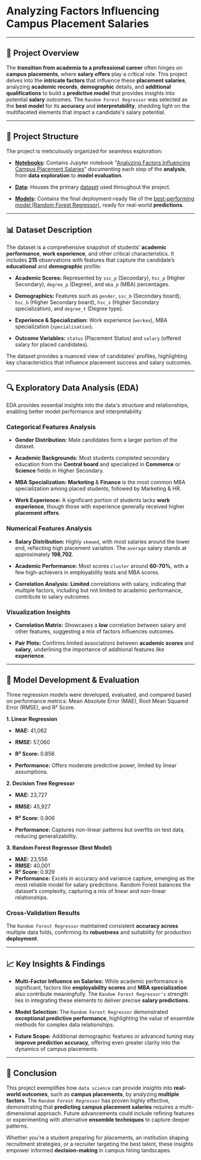 # Analyzing Factors Influencing Campus Placement Salaries

________________________________________

## 📌 Project Overview

The **transition from academia to a professional career** often hinges on **campus placements**, where **salary offers** play a critical role. This project delves into the **intricate factors** that influence these **placement salaries**, analyzing **academic records**, **demographic** details, and **additional qualifications** to build a **predictive model** that provides insights into potential **salary** outcomes. The `Random Forest Regressor` was selected as the **best model** for its **accuracy** and **interpretability**, shedding light on the multifaceted elements that impact a candidate's salary potential.
________________________________________

## 📂 Project Structure

The project is meticulously organized for seamless exploration:

+ **[Notebooks](https://github.com/Waliid18/Walid-Lahlali-Data-Science-Portfolio/tree/main/Data-Science-Projects/03%20-%20Machine-Learning-Projects/01%20-%20Analyzing%20Factors%20Influencing%20Campus%20Placement%20Salaries/01%20-%20Notebooks):** Contains Jupyter notebook "[Analyzing Factors Influencing Campus Placement Salaries](https://github.com/Waliid18/Walid-Lahlali-Data-Science-Portfolio/blob/main/Data-Science-Projects/03%20-%20Machine-Learning-Projects/01%20-%20Analyzing%20Factors%20Influencing%20Campus%20Placement%20Salaries/01%20-%20Notebooks/Analyzing%20Factors%20Influencing%20Campus%20Placement%20Salaries.ipynb)" documenting each step of the **analysis**, from **data exploration** to **model evaluation**.

+ **[Data](https://github.com/Waliid18/Walid-Lahlali-Data-Science-Portfolio/tree/main/Data-Science-Projects/03%20-%20Machine-Learning-Projects/01%20-%20Analyzing%20Factors%20Influencing%20Campus%20Placement%20Salaries/02%20-%20Data):** Houses the primary [dataset](https://github.com/Waliid18/Walid-Lahlali-Data-Science-Portfolio/blob/main/Data-Science-Projects/03%20-%20Machine-Learning-Projects/01%20-%20Analyzing%20Factors%20Influencing%20Campus%20Placement%20Salaries/02%20-%20Data/Placement_Data_Full_Class_1.csv) used throughout the project.

+ **[Models](https://github.com/Waliid18/Walid-Lahlali-Data-Science-Portfolio/tree/main/Data-Science-Projects/03%20-%20Machine-Learning-Projects/01%20-%20Analyzing%20Factors%20Influencing%20Campus%20Placement%20Salaries/03%20-%20Models):** Contains the final deployment-ready file of the [best-performing model (Random Forest Regressor)](https://github.com/Waliid18/Walid-Lahlali-Data-Science-Portfolio/blob/main/Data-Science-Projects/03%20-%20Machine-Learning-Projects/01%20-%20Analyzing%20Factors%20Influencing%20Campus%20Placement%20Salaries/03%20-%20Models/random_forest_model.pkl), ready for real-world **predictions**.
  
________________________________________

## 📊 Dataset Description

The dataset is a comprehensive snapshot of students’ **academic performance**, **work experience**, and other critical characteristics. It includes **215** observations with features that capture the candidate’s **educational** and **demographic** profile:

+ **Academic Scores:** Represented by `ssc_p` (Secondary), `hsc_p` (Higher Secondary), `degree_p` (Degree), and `mba_p` (MBA) percentages.
  
+ **Demographics:** Features such as `gender`, `ssc_b` (Secondary board), `hsc_b` (Higher Secondary board), `hsc_s` (Higher Secondary specialization), and `degree_t` (Degree type).
  
+ **Experience & Specialization:** Work experience (`workex`), MBA specialization (`specialisation`).
  
+ **Outcome Variables:** `status` (Placement Status) and `salary` (offered salary for placed candidates).
  
The dataset provides a nuanced view of candidates’ profiles, highlighting key characteristics that influence placement success and salary outcomes.

________________________________________

## 🔍 Exploratory Data Analysis (EDA)

EDA provides essential insights into the data's structure and relationships, enabling better model performance and interpretability.

### Categorical Features Analysis

+ **Gender Distribution:** Male candidates form a larger portion of the dataset.
  
+ **Academic Backgrounds:** Most students completed secondary education from the **Central board** and specialized in **Commerce** or **Science** fields in Higher Secondary.
  
+ **MBA Specialization:** **Marketing** & **Finance** is the most common MBA specialization among placed students, followed by Marketing & HR.
  
+ **Work Experience:** A significant portion of students lacks **work experience**, though those with experience generally received higher **placement offers**.
  
### Numerical Features Analysis

+ **Salary Distribution:** Highly `skewed`, with most salaries around the lower end, reflecting high placement variation. The `average` salary stands at approximately **198**,**702**.
  
+ **Academic Performance:** Most scores `cluster` around **60-70%**, with a few high-achievers in employability tests and MBA scores.
  
+ **Correlation Analysis:** **Limited** correlations with salary, indicating that multiple factors, including but not limited to academic performance, contribute to salary outcomes.
  
### Visualization Insights

+ **Correlation Matrix:** Showcases a **low** correlation between salary and other features, suggesting a mix of factors influences outcomes.
  
+ **Pair Plots:** Confirms limited associations between **academic scores** and **salary**, underlining the importance of additional features like **experience**.

________________________________________

## 🚀 Model Development & Evaluation

Three regression models were developed, evaluated, and compared based on performance metrics: Mean Absolute Error (MAE), Root Mean Squared Error (RMSE), and R² Score.

**1. Linear Regression**
   
+ **MAE:** 41,062
  
+ **RMSE:** 57,060
  
+ **R² Score:** 0.856
  
+ **Performance:** Offers moderate predictive power, limited by linear assumptions.
  
**2. Decision Tree Regressor**

+ **MAE:** 23,727
  
+ **RMSE:** 45,927
  
+ **R² Score:** 0.906
  
+ **Performance:** Captures non-linear patterns but overfits on test data, reducing generalizability.

**3. Random Forest Regressor (Best Model)**

+ **MAE:** 23,556
+ **RMSE:** 40,001
+ **R² Score:** 0.929
+ **Performance:** Excels in accuracy and variance capture, emerging as the most reliable model for salary predictions. Random Forest balances the dataset’s complexity, capturing a mix of linear and non-linear relationships.
  
### Cross-Validation Results

The `Random Forest Regressor` maintained consistent **accuracy across** multiple data folds, confirming its **robustness** and suitability for production **deployment**.

________________________________________

## 📈 Key Insights & Findings

+ **Multi-Factor Influence on Salaries:** While academic performance is significant, factors like **employability scores** and **MBA specialization** also contribute meaningfully. The `Random Forest Regressor's` strength lies in integrating these elements to deliver precise **salary predictions**.
  
+ **Model Selection:** The `Random Forest Regressor` demonstrated **exceptional predictive performance**, highlighting the value of ensemble methods for complex data relationships.
  
+ **Future Scope:** Additional demographic features or advanced tuning may **improve prediction accuracy**, offering even greater clarity into the dynamics of campus placements.

________________________________________

## 🔑 Conclusion

This project exemplifies how `data science` can provide insights into **real-world outcomes**, such as **campus placements**, by analyzing **multiple factors**. The `Random Forest Regressor` has proven highly effective, demonstrating that **predicting campus placement salaries** requires a multi-dimensional approach. Future advancements could include refining features or experimenting with alternative **ensemble techniques** to capture deeper patterns.

Whether you're a student preparing for placements, an institution shaping recruitment strategies, or a recruiter targeting the best talent, these insights empower informed **decision-making** in campus hiring landscapes.
